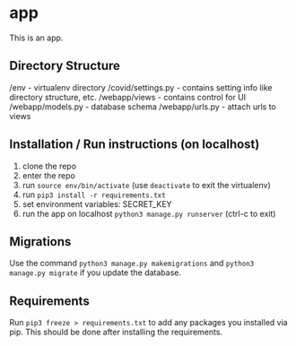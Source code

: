 # app
This is an app.

## Directory Structure
/env - virtualenv directory
/covid/settings.py - contains setting info like directory structure, etc.
/webapp/views - contains control for UI
/webapp/models.py - database schema
/webapp/urls.py - attach urls to views

## Installation / Run instructions (on localhost)
1) clone the repo
2) enter the repo
3) run `source env/bin/activate` (use `deactivate` to exit the virtualenv)
4) run `pip3 install -r requirements.txt`
5) set environment variables: SECRET_KEY
7) run the app on localhost `python3 manage.py runserver` (ctrl-c to exit)


## Migrations
Use the command `python3 manage.py makemigrations` and `python3 manage.py migrate` if you update the database.

## Requirements
Run `pip3 freeze > requirements.txt` to add any packages you installed via pip. This should be done after installing the requirements.
